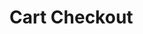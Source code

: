 # Cart Checkout


<api-endpoint openapi-path="../../../../cat-php-api_openapi.json" method="POST" endpoint="/api/v1/users/{uid}/cart/checkout"/>

